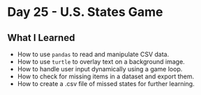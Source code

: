 # Day 25 - U.S. States Game

## What I Learned

- How to use `pandas` to read and manipulate CSV data.
- How to use `turtle` to overlay text on a background image.
- How to handle user input dynamically using a game loop.
- How to check for missing items in a dataset and export them.
- How to create a .csv file of missed states for further learning.
